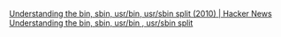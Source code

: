 
[Understanding the bin, sbin, usr/bin, usr/sbin split (2010) | Hacker News](https://news.ycombinator.com/item?id=31336396)
[Understanding the bin, sbin, usr/bin , usr/sbin split](http://lists.busybox.net/pipermail/busybox/2010-December/074114.html)
